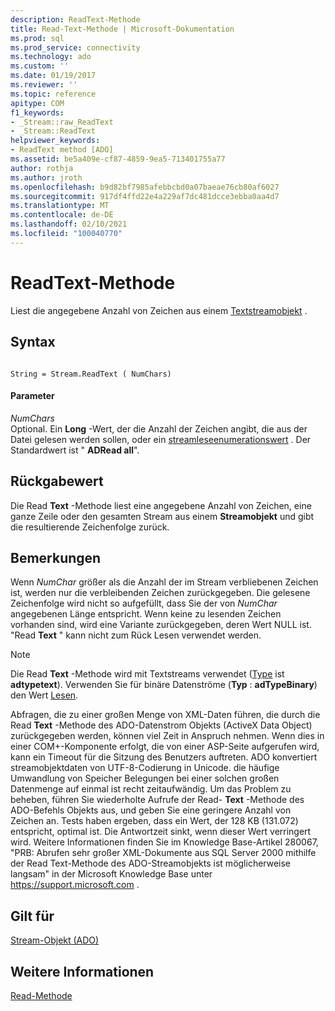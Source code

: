 ```yaml
---
description: ReadText-Methode
title: Read-Text-Methode | Microsoft-Dokumentation
ms.prod: sql
ms.prod_service: connectivity
ms.technology: ado
ms.custom: ''
ms.date: 01/19/2017
ms.reviewer: ''
ms.topic: reference
apitype: COM
f1_keywords:
- _Stream::raw_ReadText
- _Stream::ReadText
helpviewer_keywords:
- ReadText method [ADO]
ms.assetid: be5a409e-cf87-4859-9ea5-713401755a77
author: rothja
ms.author: jroth
ms.openlocfilehash: b9d82bf7985afebbcbd0a07baeae76cb80af6027
ms.sourcegitcommit: 917df4ffd22e4a229af7dc481dcce3ebba0aa4d7
ms.translationtype: MT
ms.contentlocale: de-DE
ms.lasthandoff: 02/10/2021
ms.locfileid: "100040770"
---
```

# <a name="readtext-method"></a>ReadText-Methode
Liest die angegebene Anzahl von Zeichen aus einem [Textstreamobjekt](./stream-object-ado.md) .  
  
## <a name="syntax"></a>Syntax  
  
```  
  
String = Stream.ReadText ( NumChars)  
```  
  
#### <a name="parameters"></a>Parameter  
 *NumChars*  
 Optional. Ein **Long** -Wert, der die Anzahl der Zeichen angibt, die aus der Datei gelesen werden sollen, oder ein [streamleseenumerationswert](./streamreadenum.md) . Der Standardwert ist " **ADRead all**".  
  
## <a name="return-value"></a>Rückgabewert  
 Die Read **Text** -Methode liest eine angegebene Anzahl von Zeichen, eine ganze Zeile oder den gesamten Stream aus einem **Streamobjekt** und gibt die resultierende Zeichenfolge zurück.  
  
## <a name="remarks"></a>Bemerkungen  
 Wenn *NumChar* größer als die Anzahl der im Stream verbliebenen Zeichen ist, werden nur die verbleibenden Zeichen zurückgegeben. Die gelesene Zeichenfolge wird nicht so aufgefüllt, dass Sie der von *NumChar* angegebenen Länge entspricht. Wenn keine zu lesenden Zeichen vorhanden sind, wird eine Variante zurückgegeben, deren Wert NULL ist. "Read **Text** " kann nicht zum Rück Lesen verwendet werden.  
  
> [!NOTE]
>  Die Read **Text** -Methode wird mit Textstreams verwendet ([Type](./type-property-ado-stream.md) ist **adtypetext**). Verwenden Sie für binäre Datenströme (**Typ** : **adTypeBinary**) den Wert [Lesen](./read-method.md).  
  
 Abfragen, die zu einer großen Menge von XML-Daten führen, die durch die Read **Text** -Methode des ADO-Datenstrom Objekts (ActiveX Data Object) zurückgegeben werden, können viel Zeit in Anspruch nehmen. Wenn dies in einer COM+-Komponente erfolgt, die von einer ASP-Seite aufgerufen wird, kann ein Timeout für die Sitzung des Benutzers auftreten. ADO konvertiert streamobjektdaten von UTF-8-Codierung in Unicode. die häufige Umwandlung von Speicher Belegungen bei einer solchen großen Datenmenge auf einmal ist recht zeitaufwändig. Um das Problem zu beheben, führen Sie wiederholte Aufrufe der Read- **Text** -Methode des ADO-Befehls Objekts aus, und geben Sie eine geringere Anzahl von Zeichen an. Tests haben ergeben, dass ein Wert, der 128 KB (131.072) entspricht, optimal ist. Die Antwortzeit sinkt, wenn dieser Wert verringert wird. Weitere Informationen finden Sie im Knowledge Base-Artikel 280067, "PRB: Abrufen sehr großer XML-Dokumente aus SQL Server 2000 mithilfe der Read Text-Methode des ADO-Streamobjekts ist möglicherweise langsam" in der Microsoft Knowledge Base unter https://support.microsoft.com .  
  
## <a name="applies-to"></a>Gilt für  
 [Stream-Objekt (ADO)](./stream-object-ado.md)  
  
## <a name="see-also"></a>Weitere Informationen  
 [Read-Methode](./read-method.md)